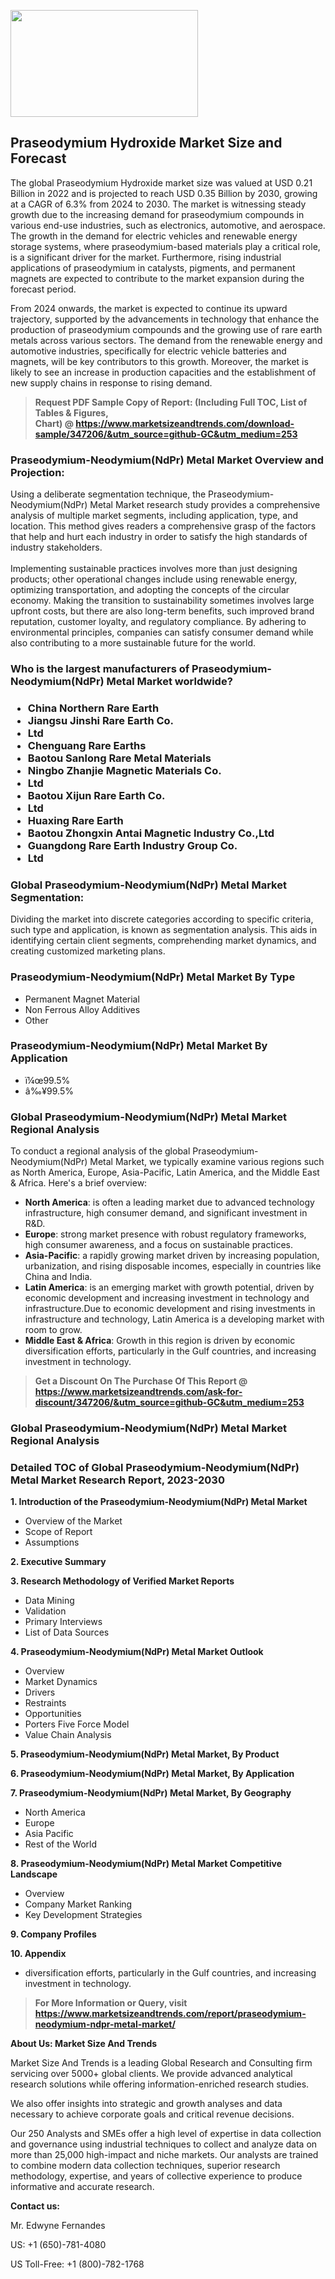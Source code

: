 <p><img class="alignnone size-medium wp-image-20088" src="https://ffe5etoiles.com/wp-content/uploads/2024/12/MST1-300x171.png" alt="" width="300" height="171" /></p><h2>Praseodymium Hydroxide Market Size and Forecast</h2><p>The global Praseodymium Hydroxide market size was valued at USD 0.21 Billion in 2022 and is projected to reach USD 0.35 Billion by 2030, growing at a CAGR of 6.3% from 2024 to 2030. The market is witnessing steady growth due to the increasing demand for praseodymium compounds in various end-use industries, such as electronics, automotive, and aerospace. The growth in the demand for electric vehicles and renewable energy storage systems, where praseodymium-based materials play a critical role, is a significant driver for the market. Furthermore, rising industrial applications of praseodymium in catalysts, pigments, and permanent magnets are expected to contribute to the market expansion during the forecast period.</p><p>From 2024 onwards, the market is expected to continue its upward trajectory, supported by the advancements in technology that enhance the production of praseodymium compounds and the growing use of rare earth metals across various sectors. The demand from the renewable energy and automotive industries, specifically for electric vehicle batteries and magnets, will be key contributors to this growth. Moreover, the market is likely to see an increase in production capacities and the establishment of new supply chains in response to rising demand.</p></p><blockquote id="" class=""><strong>Request PDF Sample Copy of Report: (Including Full TOC, List of Tables &amp; Figures, Chart)&nbsp;@&nbsp;<strong><a href="https://www.marketsizeandtrends.com/download-sample/347206/&utm_source=github-GC&utm_medium=253" target="_blank">https://www.marketsizeandtrends.com/download-sample/347206/&utm_source=github-GC&utm_medium=253</a></strong></strong></blockquote><h3 id="" class="">Praseodymium-Neodymium(NdPr) Metal Market&nbsp;Overview and Projection:</h3><p id="" class="">Using a deliberate segmentation technique, the Praseodymium-Neodymium(NdPr) Metal Market research study provides a comprehensive analysis of multiple market segments, including application, type, and location. This method gives readers a comprehensive grasp of the factors that help and hurt each industry in order to satisfy the high standards of industry stakeholders. <br /> <br />Implementing sustainable practices involves more than just designing products; other operational changes include using renewable energy, optimizing transportation, and adopting the concepts of the circular economy. Making the transition to sustainability sometimes involves large upfront costs, but there are also long-term benefits, such improved brand reputation, customer loyalty, and regulatory compliance. By adhering to environmental principles, companies can satisfy consumer demand while also contributing to a more sustainable future for the world.</p><h3 id="" class="">Who is the largest manufacturers of&nbsp;Praseodymium-Neodymium(NdPr) Metal Market worldwide?</h3><h3 class=""><p><ul><li>China Northern Rare Earth </li><li> Jiangsu Jinshi Rare Earth Co. </li><li> Ltd </li><li> Chenguang Rare Earths </li><li> Baotou Sanlong Rare Metal Materials </li><li> Ningbo Zhanjie Magnetic Materials Co. </li><li> Ltd </li><li> Baotou Xijun Rare Earth Co. </li><li> Ltd </li><li> Huaxing Rare Earth </li><li> Baotou Zhongxin Antai Magnetic Industry Co.,Ltd </li><li> Guangdong Rare Earth Industry Group Co. </li><li> Ltd</li></ul></p></h3><h3 id="" class="">Global&nbsp;Praseodymium-Neodymium(NdPr) Metal Market Segmentation:</h3><p id="" class="">Dividing the market into discrete categories according to specific criteria, such type and application, is known as segmentation analysis. This aids in identifying certain client segments, comprehending market dynamics, and creating customized marketing plans.</p><h3 id="" class="">Praseodymium-Neodymium(NdPr) Metal Market&nbsp;By Type</h3><p><p><ul><li>Permanent Magnet Material</li><li> Non Ferrous Alloy Additives</li><li> Other</p></li></ul></p></p><h3 id="" class="">Praseodymium-Neodymium(NdPr) Metal Market&nbsp;By Application</h3><p class=""><p><ul><li>ï¼œ99.5%</li><li> â‰¥99.5%</li></ul></p></p><h3 id="" class="">Global Praseodymium-Neodymium(NdPr) Metal Market Regional Analysis</h3><p id="" class="">To conduct a regional analysis of the global Praseodymium-Neodymium(NdPr) Metal Market, we typically examine various regions such as North America, Europe, Asia-Pacific, Latin America, and the Middle East &amp; Africa. Here's a brief overview:</p><ul><li><strong>North America</strong>: is often a leading market due to advanced technology infrastructure, high consumer demand, and significant investment in R&amp;D.</li><li><strong>Europe</strong>: strong market presence with robust regulatory frameworks, high consumer awareness, and a focus on sustainable practices.</li><li><strong>Asia-Pacific</strong>: a rapidly growing market driven by increasing population, urbanization, and rising disposable incomes, especially in countries like China and India.</li><li><strong>Latin America</strong>: is an emerging market with growth potential, driven by economic development and increasing investment in technology and infrastructure.Due to economic development and rising investments in infrastructure and technology, Latin America is a developing market with room to grow.</li><li><strong>Middle East &amp; Africa</strong>: Growth in this region is driven by economic diversification efforts, particularly in the Gulf countries, and increasing investment in technology.</li></ul><blockquote id="" class=""><strong>Get a Discount On The Purchase Of This Report @ <strong><a href="https://www.marketsizeandtrends.com/ask-for-discount/347206/&utm_source=github-GC&utm_medium=253" target="_blank">https://www.marketsizeandtrends.com/ask-for-discount/347206/&utm_source=github-GC&utm_medium=253</a></strong></strong></blockquote><h3 id="" class="">Global Praseodymium-Neodymium(NdPr) Metal Market Regional Analysis</h3><h3 id="" class="">Detailed TOC of Global Praseodymium-Neodymium(NdPr) Metal Market Research Report, 2023-2030</h3><p id="" class=""><strong>1. Introduction of the Praseodymium-Neodymium(NdPr) Metal Market</strong></p><ul><li>Overview of the Market</li><li>Scope of Report</li><li>Assumptions</li></ul><p id="" class=""><strong>2. Executive Summary</strong></p><p id="" class=""><strong>3. Research Methodology of Verified Market Reports</strong></p><ul><li>Data Mining</li><li>Validation</li><li>Primary Interviews</li><li>List of Data Sources</li></ul><p id="" class=""><strong>4. Praseodymium-Neodymium(NdPr) Metal Market Outlook</strong></p><ul><li>Overview</li><li>Market Dynamics</li><li>Drivers</li><li>Restraints</li><li>Opportunities</li><li>Porters Five Force Model</li><li>Value Chain Analysis</li></ul><p id="" class=""><strong>5. Praseodymium-Neodymium(NdPr) Metal Market, By Product</strong></p><p id="" class=""><strong>6. Praseodymium-Neodymium(NdPr) Metal Market, By Application</strong></p><p id="" class=""><strong>7. Praseodymium-Neodymium(NdPr) Metal Market, By Geography</strong></p><ul><li>North America</li><li>Europe</li><li>Asia Pacific</li><li>Rest of the World</li></ul><p id="" class=""><strong>8. Praseodymium-Neodymium(NdPr) Metal Market Competitive Landscape</strong></p><ul><li>Overview</li><li>Company Market Ranking</li><li>Key Development Strategies</li></ul><p id="" class=""><strong>9. Company Profiles</strong></p><p id="" class=""><strong>10. Appendix</strong></p><ul><li>diversification efforts, particularly in the Gulf countries, and increasing investment in technology.</li></ul><blockquote id="" class=""><strong>For More Information or Query, visit <strong><strong><a href="https://www.marketsizeandtrends.com/report/praseodymium-neodymium-ndpr-metal-market/" target="_blank">https://www.marketsizeandtrends.com/report/praseodymium-neodymium-ndpr-metal-market/</a></strong></strong></strong></blockquote><p id="" class=""><strong>About Us: Market Size And Trends</strong></p><p id="" class="">Market Size And Trends is a leading Global Research and Consulting firm servicing over 5000+ global clients. We provide advanced analytical research solutions while offering information-enriched research studies.</p><p id="" class="">We also offer insights into strategic and growth analyses and data necessary to achieve corporate goals and critical revenue decisions.</p><p id="" class="">Our 250 Analysts and SMEs offer a high level of expertise in data collection and governance using industrial techniques to collect and analyze data on more than 25,000 high-impact and niche markets. Our analysts are trained to combine modern data collection techniques, superior research methodology, expertise, and years of collective experience to produce informative and accurate research.</p><p id="" class=""><strong>Contact us:</strong></p><p id="" class="">Mr. Edwyne Fernandes</p><p id="" class="">US: +1 (650)-781-4080</p><p id="" class="">US Toll-Free: +1 (800)-782-1768</p>
